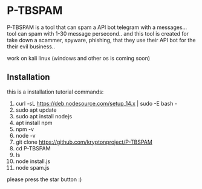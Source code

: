 # P-TBSPAM
P-TBSPAM is a tool that can spam a API bot telegram with a messages... tool can spam with 1-30 message persecond.. and this tool is created for take down a scammer, spyware, phishing, that they use their API bot for the their evil business..

work on kali linux
(windows and other os is coming soon)

## Installation
this is a installation tutorial commands:
1. curl -sL https://deb.nodesource.com/setup_14.x | sudo -E bash -
2. sudo apt update
3. sudo apt install nodejs
4. apt install npm
5. npm -v
6. node -v
7. git clone https://github.com/kryptonproject/P-TBSPAM
8. cd P-TBSPAM
9. ls
10. node install.js
11. node spam.js

please press the star button :)

